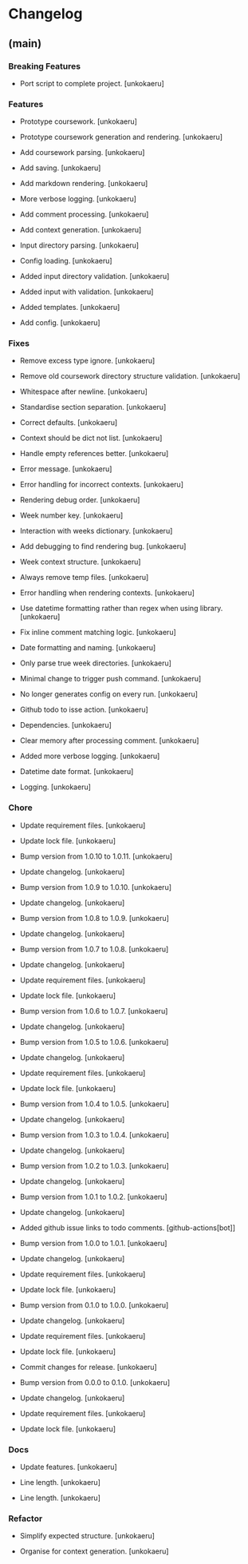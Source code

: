 # Changelog


## (main)

### Breaking Features

* Port script to complete project. [unkokaeru]

### Features

* Prototype coursework. [unkokaeru]

* Prototype coursework generation and rendering. [unkokaeru]

* Add coursework parsing. [unkokaeru]

* Add saving. [unkokaeru]

* Add markdown rendering. [unkokaeru]

* More verbose logging. [unkokaeru]

* Add comment processing. [unkokaeru]

* Add context generation. [unkokaeru]

* Input directory parsing. [unkokaeru]

* Config loading. [unkokaeru]

* Added input directory validation. [unkokaeru]

* Added input with validation. [unkokaeru]

* Added templates. [unkokaeru]

* Add config. [unkokaeru]

### Fixes

* Remove excess type ignore. [unkokaeru]

* Remove old coursework directory structure validation. [unkokaeru]

* Whitespace after newline. [unkokaeru]

* Standardise section separation. [unkokaeru]

* Correct defaults. [unkokaeru]

* Context should be dict not list. [unkokaeru]

* Handle empty references better. [unkokaeru]

* Error message. [unkokaeru]

* Error handling for incorrect contexts. [unkokaeru]

* Rendering debug order. [unkokaeru]

* Week number key. [unkokaeru]

* Interaction with weeks dictionary. [unkokaeru]

* Add debugging to find rendering bug. [unkokaeru]

* Week context structure. [unkokaeru]

* Always remove temp files. [unkokaeru]

* Error handling when rendering contexts. [unkokaeru]

* Use datetime formatting rather than regex when using library. [unkokaeru]

* Fix inline comment matching logic. [unkokaeru]

* Date formatting and naming. [unkokaeru]

* Only parse true week directories. [unkokaeru]

* Minimal change to trigger push command. [unkokaeru]

* No longer generates config on every run. [unkokaeru]

* Github todo to isse action. [unkokaeru]

* Dependencies. [unkokaeru]

* Clear memory after processing comment. [unkokaeru]

* Added more verbose logging. [unkokaeru]

* Datetime date format. [unkokaeru]

* Logging. [unkokaeru]

### Chore

* Update requirement files. [unkokaeru]

* Update lock file. [unkokaeru]

* Bump version from 1.0.10 to 1.0.11. [unkokaeru]

* Update changelog. [unkokaeru]

* Bump version from 1.0.9 to 1.0.10. [unkokaeru]

* Update changelog. [unkokaeru]

* Bump version from 1.0.8 to 1.0.9. [unkokaeru]

* Update changelog. [unkokaeru]

* Bump version from 1.0.7 to 1.0.8. [unkokaeru]

* Update changelog. [unkokaeru]

* Update requirement files. [unkokaeru]

* Update lock file. [unkokaeru]

* Bump version from 1.0.6 to 1.0.7. [unkokaeru]

* Update changelog. [unkokaeru]

* Bump version from 1.0.5 to 1.0.6. [unkokaeru]

* Update changelog. [unkokaeru]

* Update requirement files. [unkokaeru]

* Update lock file. [unkokaeru]

* Bump version from 1.0.4 to 1.0.5. [unkokaeru]

* Update changelog. [unkokaeru]

* Bump version from 1.0.3 to 1.0.4. [unkokaeru]

* Update changelog. [unkokaeru]

* Bump version from 1.0.2 to 1.0.3. [unkokaeru]

* Update changelog. [unkokaeru]

* Bump version from 1.0.1 to 1.0.2. [unkokaeru]

* Update changelog. [unkokaeru]

* Added github issue links to todo comments. [github-actions[bot]]

* Bump version from 1.0.0 to 1.0.1. [unkokaeru]

* Update changelog. [unkokaeru]

* Update requirement files. [unkokaeru]

* Update lock file. [unkokaeru]

* Bump version from 0.1.0 to 1.0.0. [unkokaeru]

* Update changelog. [unkokaeru]

* Update requirement files. [unkokaeru]

* Update lock file. [unkokaeru]

* Commit changes for release. [unkokaeru]

* Bump version from 0.0.0 to 0.1.0. [unkokaeru]

* Update changelog. [unkokaeru]

* Update requirement files. [unkokaeru]

* Update lock file. [unkokaeru]

### Docs

* Update features. [unkokaeru]

* Line length. [unkokaeru]

* Line length. [unkokaeru]

### Refactor

* Simplify expected structure. [unkokaeru]

* Organise for context generation. [unkokaeru]


